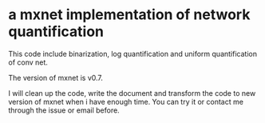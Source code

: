 # a mxnet implementation of network quantification
This code include binarization, log quantification and uniform quantification of conv net.

The version of mxnet is v0.7.

I will clean up the code, write the document and transform the code to new version of mxnet when i have enough time.
You can try it or contact me through the issue or email before. 

 